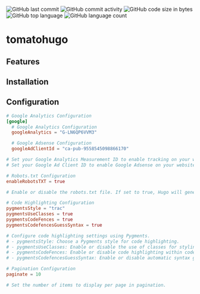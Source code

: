 ![GitHub last commit](https://img.shields.io/github/last-commit/yuhi-sa/tomatohugo)
![GitHub commit activity](https://img.shields.io/github/commit-activity/m/yuhi-sa/tomatohugo)
![GitHub code size in bytes](https://img.shields.io/github/languages/code-size/yuhi-sa/tomatohugo)
![GitHub top language](https://img.shields.io/github/languages/top/yuhi-sa/tomatohugo)
![GitHub language count](https://img.shields.io/github/languages/count/yuhi-sa/tomatohugo)
# tomatohugo

## Features

## Installation

## Configuration
```config.toml
# Google Analytics Configuration
[google]
  # Google Analytics Configuration
  googleAnalytics = "G-LN6QP6VVM3"

  # Google Adsense Configuration
  googleAdClientId = "ca-pub-9558545098866170"

# Set your Google Analytics Measurement ID to enable tracking on your website.
# Set your Google Ad Client ID to enable Google Adsense on your website.

# Robots.txt Configuration
enableRobotsTXT = true

# Enable or disable the robots.txt file. If set to true, Hugo will generate a robots.txt file based on your content.

# Code Highlighting Configuration
pygmentsStyle = "trac"
pygmentsUseClasses = true
pygmentsCodeFences = true
pygmentsCodefencesGuessSyntax = true

# Configure code highlighting settings using Pygments.
# - pygmentsStyle: Choose a Pygments style for code highlighting.
# - pygmentsUseClasses: Enable or disable the use of classes for styling code.
# - pygmentsCodeFences: Enable or disable code highlighting within code fences.
# - pygmentsCodefencesGuessSyntax: Enable or disable automatic syntax guessing for code fences.

# Pagination Configuration
paginate = 10

# Set the number of items to display per page in pagination.
```
